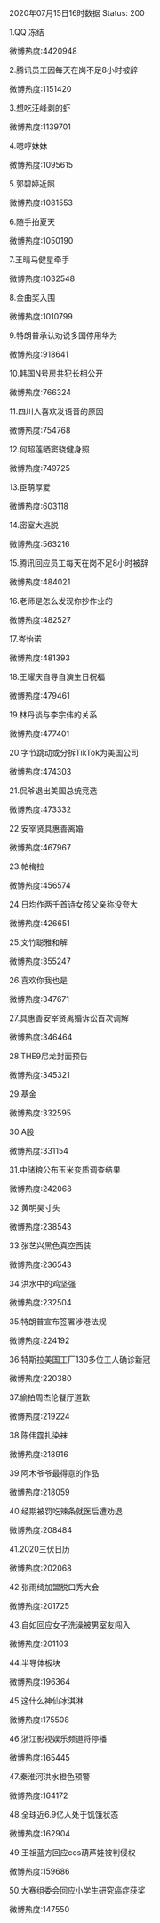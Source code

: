 2020年07月15日16时数据
Status: 200

1.QQ 冻结

微博热度:4420948

2.腾讯员工因每天在岗不足8小时被辞

微博热度:1151420

3.想吃汪峰剥的虾

微博热度:1139701

4.嗯哼妹妹

微博热度:1095615

5.郭碧婷近照

微博热度:1081553

6.随手拍夏天

微博热度:1050190

7.王晴马健星牵手

微博热度:1032548

8.金曲奖入围

微博热度:1010799

9.特朗普承认劝说多国停用华为

微博热度:918641

10.韩国N号房共犯长相公开

微博热度:766324

11.四川人喜欢发语音的原因

微博热度:754768

12.何超莲晒窦骁健身照

微博热度:749725

13.臣萌厚爱

微博热度:603118

14.密室大逃脱

微博热度:563216

15.腾讯回应员工每天在岗不足8小时被辞

微博热度:484021

16.老师是怎么发现你抄作业的

微博热度:482527

17.岑怡诺

微博热度:481393

18.王耀庆自导自演生日祝福

微博热度:479461

19.林丹谈与李宗伟的关系

微博热度:477401

20.字节跳动或分拆TikTok为美国公司

微博热度:474303

21.侃爷退出美国总统竞选

微博热度:473332

22.安宰贤具惠善离婚

微博热度:467967

23.帕梅拉

微博热度:456574

24.日均作两千首诗女孩父亲称没夸大

微博热度:426651

25.文竹聪雅和解

微博热度:355247

26.喜欢你我也是

微博热度:347671

27.具惠善安宰贤离婚诉讼首次调解

微博热度:346464

28.THE9尼龙封面预告

微博热度:345321

29.基金

微博热度:332595

30.A股

微博热度:331154

31.中储粮公布玉米变质调查结果

微博热度:242068

32.黄明昊寸头

微博热度:238543

33.张艺兴黑色真空西装

微博热度:236543

34.洪水中的鸡坚强

微博热度:232504

35.特朗普宣布签署涉港法规

微博热度:224192

36.特斯拉美国工厂130多位工人确诊新冠

微博热度:220380

37.偷拍周杰伦餐厅道歉

微博热度:219224

38.陈伟霆扎染袜

微博热度:218916

39.阿木爷爷最得意的作品

微博热度:218059

40.经期被罚吃辣条就医后遭劝退

微博热度:208484

41.2020三伏日历

微博热度:202068

42.张雨绮加盟脱口秀大会

微博热度:201725

43.自如回应女子洗澡被男室友闯入

微博热度:201103

44.半导体板块

微博热度:196364

45.这什么神仙冰淇淋

微博热度:175508

46.浙江影视娱乐频道将停播

微博热度:165445

47.秦淮河洪水橙色预警

微博热度:164172

48.全球近6.9亿人处于饥饿状态

微博热度:162904

49.王祖蓝方回应cos葫芦娃被判侵权

微博热度:159686

50.大赛组委会回应小学生研究癌症获奖

微博热度:147550

